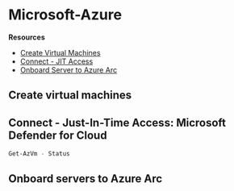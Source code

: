 # Microsoft-Azure

**Resources**
- [Create Virtual Machines](New-AzLabVm.ps1)
- [Connect - JIT Access](Enable-AzLabJITAccess.ps1)
- [Onboard Server to Azure Arc](New-AzLabArcServer.ps1)

## Create virtual machines

## Connect - Just-In-Time Access: Microsoft Defender for Cloud

```PowerShell
Get-AzVm - Status
```

## Onboard servers to Azure Arc
